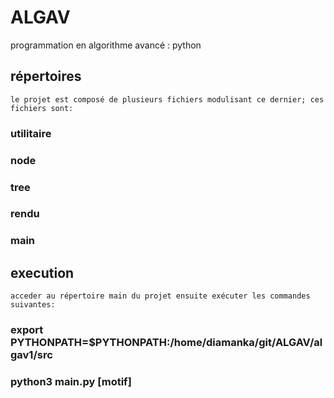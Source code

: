 # ALGAV
programmation en algorithme avancé : python
## répertoires
    le projet est composé de plusieurs fichiers modulisant ce dernier; ces fichiers sont:
### utilitaire

### node

### tree

### rendu

### main

## execution 
    acceder au répertoire main du projet ensuite exécuter les commandes suivantes:
### export PYTHONPATH=$PYTHONPATH:/home/diamanka/git/ALGAV/algav1/src
### python3 main.py <action> <structure> <arbre ou fichier> [motif]

